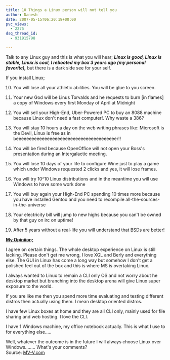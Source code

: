 ```yaml
---
title: 10 Things a Linux person will not tell you
author: Danesh
date: 2007-05-15T06:20:18+00:00
pvc_views:
  - 2275
dsq_thread_id:
  - 931915798

---
```

Talk to any Linux guy and this is what you will hear; _**Linux is good, Linux is stable, Linux is cool, I rebooted my box 3 years ago (my personal favorite),**_ but there is a dark side see for your self.

If you install Linux;

10) You will lose all your athletic abilities. You will be glue to you screen.

09) Your new God will be Linus Torvalds and he requests to burn [in flames] a copy of Windows every first Monday of April at Midnight

08) You will sell your High-End, Uber-Powered PC to buy an 8088 machine because Linux don't need a fast computer!. Why waste a 386?

07) You will stay 10 hours a day on the web writing phrases like: Microsoft is the Devil, Linux is free as in beeeeeeeeeeeeeeeeeeeeeeeeeeeeeeeeeeeeeeer!!

06) You will be fired because OpenOffice will not open your Boss's presentation during an Intergalactic meeting.

05) You will lose 10 days of your life to configure Wine just to play a game which under Windows requested 2 clicks and yes, it will lose frames.

04) You will try 10^10 Linux distributions and in the meantime you will use Windows to have some work done

03) You will buy again your High-End PC spending 10 times more because you have installed Gentoo and you need to recompile all-the-sources-in-the-universe

02) Your electricity bill will jump to new highs because you can't be owned by that guy on irc on uptime!

01) After 5 years without a real-life you will understand that BSDs are better!

<u><strong>My Opiniion;</strong></u>

I agree on certain things. The whole desktop experience on Linux is still lacking. Please don't get me wrong, I love XGL and Berly and everything else. The GUI in Linux has come a long way but somehow I don't get a polished feel out of the box and this is where MS is overtaking Linux.

I always wanted to Linux to remain a CLI only OS and not worry about he desktop market but branching into the desktop arena will give Linux super exposure to the world.

If you are like me then you spend more time evaluating and testing different distros then actually using them. I mean desktop oriented distros.

I have few Linux boxes at home and they are all CLI only, mainly used for file sharing and web hosting. I love the CLI.

I have 1 Windows machine, my office notebook actually. This is what I use to for everything else&#8230;..

Well, whatever the outcome is in the future I will always choose Linux over Windows&#8230;&#8230;.. What's your comments?  
Source: [MV-V.com][1]

 [1]: http://www.mv-v.com/blog/